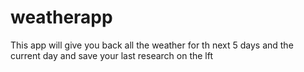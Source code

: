 # weatherapp
This app will give you back all the  weather for th next 5 days and the current day  and  save your last  research on the lft 